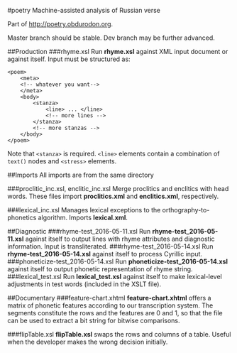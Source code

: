 #poetry
Machine-assisted analysis of Russian verse

Part of <http://poetry.obdurodon.org>.

Master branch should be stable. Dev branch may be further advanced.

##Production
###rhyme.xsl
Run **rhyme.xsl** against XML input document or against itself. Input must be structured as:

```
<poem>
	<meta>
	<!-- whatever you want-->
	</meta>
	<body>
		<stanza>
			<line> ... </line>
			<!-- more lines -->
		</stanza>
		<!-- more stanzas -->
	</body>
</poem>
```
	
Note that `<stanza>` is required. `<line>` elements contain a combination of `text()` nodes and `<stress>` elements.

##Imports
All imports are from the same directory

###proclitic\_inc.xsl, enclitic\_inc.xsl
Merge proclitics and enclitics with head words. These files import **proclitics.xml** and **enclitics.xml**, respectively.

###lexical_inc.xsl
Manages lexical exceptions to the orthography-to-phonetics algorithm. Imports **lexical.xml**.

<!-- Not used; will be needed for approximate matching
###bitmask.xsl
Imported by **rhyme.xsl**. The `rhymeComp()` function returns a sequence of three items: 1) a bit string representing their XOR value (1 = location of difference); 2) a list of bit positions that are similar, string-joined across a hyphen; and 3) the proportion of correspondence as a double between 0 and 1.
-->

##Diagnostic
###rhyme-test_2016-05-11.xsl
Run **rhyme-test_2016-05-11.xsl** against itself to output lines with rhyme attributes and diagnostic information. Input is transliterated.
###rhyme-test_2016-05-14.xsl
Run **rhyme-test_2016-05-14.xsl** against itself to process Cyrillic input.
###phoneticize-test_2016-05-14.xsl
Run **phoneticize-test_2016-05-14.xsl** against itself to output phonetic representation of rhyme string.
###lexical_test.xsl
Run **lexical_test.xsl** against itself to make lexical-level adjustments in test words (included in the XSLT file).

##Documentary
###feature-chart.xhtml
**feature-chart.xhtml** offers a matrix of phonetic features according to our transcription system. The segments constitute the rows and the features are 0 and 1, so that the file can be used to extract a bit string for bitwise comparisons.

###flipTable.xsl
**flipTable.xsl** swaps the rows and columns of a table. Useful when the developer makes the wrong decision initially.


